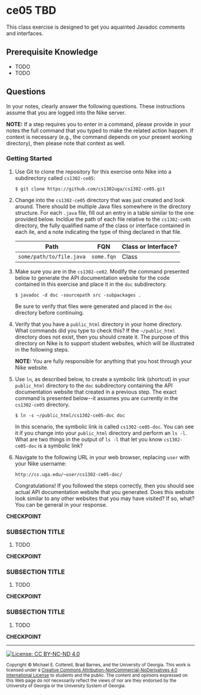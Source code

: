 # ce05 TBD

This class exercise is designed to get you aquainted Javadoc comments and interfaces.

## Prerequisite Knowledge

* TODO
* TODO

## Questions

In your notes, clearly answer the following questions. These instructions assume that you are 
logged into the Nike server. 

**NOTE:** If a step requires you to enter in a command, please provide in your notes the full 
command that you typed to make the related action happen. If context is necessary (e.g., the 
command depends on your present working directory), then please note that context as well.

### Getting Started

1. Use Git to clone the repository for this exercise onto Nike into a subdirectory called `cs1302-ce05`:

   ```
   $ git clone https://github.com/cs1302uga/cs1302-ce05.git
   ```

1. Change into the `cs1302-ce05` directory that was just created and look around. There should be
   multiple Java files somewhere in the directory structure. For each `.java` file, fill out an
   entry in a table similar to the one provided below. Incldue the path of each file relative to 
   the `cs1302-ce05` directory, the fully qualified name of the class or interface contained in each
   ile, and a note indicating the type of thing declared in that file. 

   | Path                     | FQN        | Class or Interface? |
   |--------------------------|------------|---------------------|
   | `some/path/to/file.java` | `some.fqn` | Class               |

1. Make sure you are in the `cs1302-ce02`. Modify the command presented below to generate the API 
   documentation website for the code contained in this exercise and place it in the `doc`
   subdirectory. 

   ```
   $ javadoc -d doc -sourcepath src -subpackages .
   ```

   Be sure to verify that files were generated and placed in the `doc` directory before continuing. 

1. Verify that you have a `public_html` directory in your home directory. What commands did you
   type to check this? If the `~/public_html` directory does not exist, then you should create
   it. The purpose of this directory on Nike is to support student websites, which will be
   illustrated in the following steps. 

   **NOTE:** You are fully responsible for anything that you host through your Nike website.

1. Use `ln`, as described below, to create a symbolic link (shortcut) in your `public_html` 
   directory to the `doc` subdirectory containing the API documentation website that created in 
   a previous step. The exact command is presented below--it assumes you are currently in the 
   `cs1302-ce05` directory. 

   ```
   $ ln -s ~/public_html/cs1302-ce05-doc doc
   ```
   
   In this scenario, the symbolic link is called `cs1302-ce05-doc`. You can see it if you
   change into your `public_html` directory and perform an `ls -l`. What are two things in
   the output of `ls -l` that let you know `cs1302-ce05-doc` is a symbolic link?

1. Navigate to the following URL in your web browser, replacing `user` with your Nike
   username:

   ```
   http://cs.uga.edu/~user/cs1302-ce05-doc/
   ```

   Congratulations! If you followed the steps correctly, then you should see actual API
   documentation website that you generated. Does this website look similar to any other
   websites that you may have visited? If so, what? You can be general in your response.

**CHECKPOINT**
    
### SUBSECTION TITLE

1. TODO

**CHECKPOINT**
    
### SUBSECTION TITLE

1. TODO

**CHECKPOINT**
    
### SUBSECTION TITLE

1. TODO

**CHECKPOINT** 
    
<hr/>

[![License: CC BY-NC-ND 4.0](https://img.shields.io/badge/License-CC%20BY--NC--ND%204.0-lightgrey.svg)](http://creativecommons.org/licenses/by-nc-nd/4.0/)

<small>
Copyright &copy; Michael E. Cotterell, Brad Barnes, and the University of Georgia.
This work is licensed under a <a rel="license" href="http://creativecommons.org/licenses/by-nc-nd/4.0/">Creative Commons Attribution-NonCommercial-NoDerivatives 4.0 International License</a> to students and the public.
The content and opinions expressed on this Web page do not necessarily reflect the views of nor are they endorsed by the University of Georgia or the University System of Georgia.
</small>
